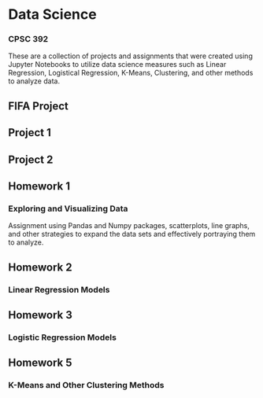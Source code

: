 # Data Science 
### CPSC 392 
These are a collection of projects and assignments that were created using Jupyter Notebooks to utilize data science measures such as Linear Regression, Logistical Regression, K-Means, Clustering, and other methods to analyze data. 

## FIFA Project

## Project 1

## Project 2

## Homework 1
### Exploring and Visualizing Data

Assignment using Pandas and Numpy packages, scatterplots, line graphs, and other strategies to expand the data sets and effectively portraying them to analyze. 

## Homework 2
### Linear Regression Models


## Homework 3
### Logistic Regression Models

## Homework 5
### K-Means and Other Clustering Methods
